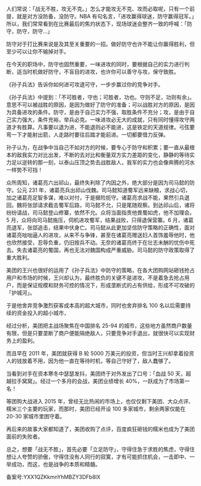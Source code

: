 人们常说：「战无不胜，攻无不克。」怎么才能攻无不克、攻而必取呢，只有一个前提，就是对方没防备，没防守。NBA 有句名言，「进攻赢得球迷，防守赢得冠军。」所以，我们常常看到在比赛最后的焦灼状态下，现场球迷会整齐一致的呼喊：「防守，防守，防守...」

防守对于打比赛来说是及其至关重要的一招。做好防守也许不能让你赢得胜利，但至少可以让你不输掉对手。

在今天的职场中，防守也固然重要，一味进攻的同时，要根据自己的实力进行判断，适当时机做好防守，不盲目的进攻，也许你可以善守与攻，保守致胜。

《孙子兵法》告诉你如何进可攻退可守，一步步赢过你的竞争对手。

《孙子兵法》中提到：「不可胜者，守也；可胜者，功也。守则不足，功则有余」。意思不可以被战胜的原因，是因为做好了防守的准备；可以战胜对方的原因，是因为具备进攻的条件。防守，是由于自己实力不强，取胜条件不充分；攻，是由于自己实力强大，条件充裕，举兵必克。一味进攻必无大的成就，只有同时懂得攻守两道才有胜算。凡事要以退为进，不能退则必不能进，这是铁定的天道规律。弓弦要弯一下才能射出箭，人走路时要往后踏才能前进。一切都要借力反弹。

孙子认为，在战争中当自己不如对方的时候，要专心于防守和积累；要一直从最根本的敌我实力对比出发，不断的去对比和衡量双方实力差距的变化，静静的等待实力足以逆转的那一刻，以泰山压顶之势去战胜敌人，我军的实力也会像奔腾的河水一样势不可挡！

众所周知，诸葛亮六出祁山，最终失利除了内因之外，绝大部分是因为司马懿的防守。公元 231 年，诸葛亮兵出祁山伐魏。司马懿知道蜀军远来缺粮，求战心切，加之诸葛亮足智多谋，难以对付，于是据险扼守。诸葛亮求战不能，果然引兵退回。魏将张郃请求截击蜀军后路，司马懿不允，只是尾随观察。到达祁山后，诸将纷纷请战，司马懿登山修寨，依然不允。众将当面指责他畏蜀如虎，他不加理会。5 月，众将向司马懿施压，伺机进攻蜀军，结果战败，只得退保营寨。6 月，诸葛亮退军，张郃追击，结果中伏身亡。司马懿从此更加坚信防守策略的正确性，面对诸葛亮咄咄逼人的进攻，从来不与争锋，甚至在诸葛亮赠送妇人首饰羞辱他时，他也欣然接受，忍辱负重，仍旧按兵不动。无奈的诸葛亮终于在壮志未酬的忧伤中死去。失去诸葛亮的蜀国，再也无法对魏国构成严重威胁。司马懿的防守政策取得了重大胜利。

美团的王兴也很好的运用了《孙子兵法》中防守的策略，在各大团购网站砸钱抢占用户和市场的时候，王兴却认为，最终胜负的关键不是进攻，不是着急去抢占用户，而是保证规模和财务可控的情况下，形成垄断式的占有供给，形成不可攻破的「护城河」。

于是他舍弃竞争激烈获客成本高的超大城市，同时也舍弃排名 100 名以后需要持续的资金投入的超小城市，

经过分析，美团把主战场聚焦在中国排名 25-94 的城市，这些地方虽然商户数量有限，但是只要垄断了商户便能隔绝敌人，只要竞争对手退出，就很快可以实现财务上的盈利。

而且早在 2011 年，美团就获得 B 轮 5000 万美元的投资，但当时王兴却拿着投资人的钱放着不用，因为他一直在等待时机，等自己守好了，敌人蠢够了。

当看到对手在资本寒冬中瑟瑟发抖，美团终于对外发出了口号：「血战 50 天，超越拉手窝窝」。经过一个多月的会战，美团业绩增长 40\%，一跃成为了市场第一名！

等团购大战进入 2015 年，曾经无比热闹的市场上，也仅仅剩下美团、大众点评、糯米三个主要的玩家，而那时，美团已经开设 100 多家城市，剩余两家仅能在 20-30 家城市里困守着。

再后来的故事大家都知道了，美团收购了点评，百度疯狂砸钱的糯米也成为了美团面前的失败者。

总之，想要「战无不胜」，首先必要「立足防守」，守得住急于求胜的焦虑，守得住想让人夸赞的骄傲，守得住没有人同行的寂寞，才有可能抓住机会，一击即中、一举成功，而这，也是战争的本质和精髓。

备案号:YXX1QZKkmnYhMBZY3DFb8lX